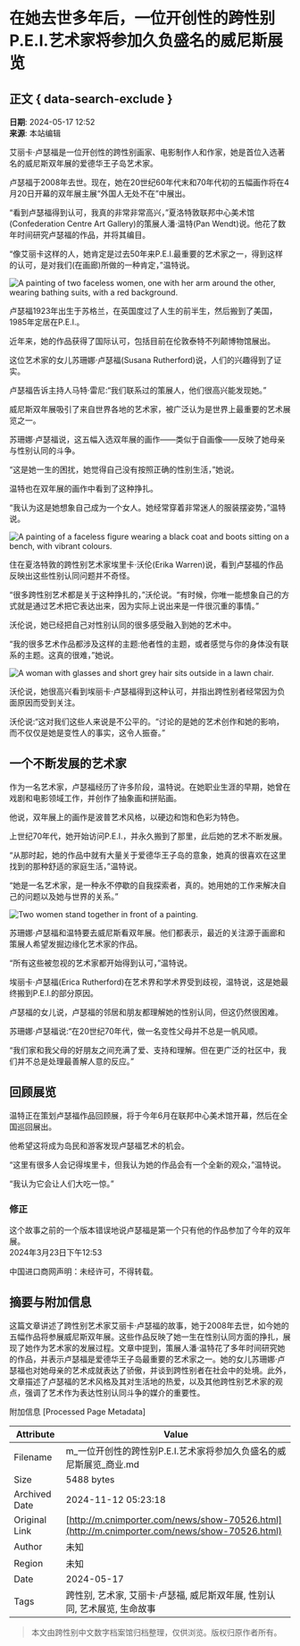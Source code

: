 # 在她去世多年后，一位开创性的跨性别P.E.I.艺术家将参加久负盛名的威尼斯展览

## 正文 { data-search-exclude }


**日期**: 2024-05-17 12:52  
**来源**: 本站编辑

艾丽卡·卢瑟福是一位开创性的跨性别画家、电影制作人和作家，她是首位入选著名的威尼斯双年展的爱德华王子岛艺术家。

卢瑟福于2008年去世。现在，她在20世纪60年代末和70年代初的五幅画作将在4月20日开幕的双年展主展“外国人无处不在”中展出。

“看到卢瑟福得到认可，我真的非常非常高兴，”夏洛特敦联邦中心美术馆(Confederation Centre Art Gallery)的策展人潘·温特(Pan Wendt)说。他花了数年时间研究卢瑟福的作品，并将其编目。

“像艾丽卡这样的人，她肯定是过去50年来P.E.I.最重要的艺术家之一，得到这样的认可，是对我们(在画廊)所做的一种肯定，”温特说。

![A painting of two faceless women, one with her arm around the other, wearing bathing suits, with a red background.](https://www.cnimporter.com/file/upload/202405/16/182616471.jpg)

卢瑟福1923年出生于苏格兰，在英国度过了人生的前半生，然后搬到了美国，1985年定居在P.E.I.。

近年来，她的作品获得了国际认可，包括目前在伦敦泰特不列颠博物馆展出。

这位艺术家的女儿苏珊娜·卢瑟福(Susana Rutherford)说，人们的兴趣得到了证实。

卢瑟福告诉主持人马特·雷尼:“我们联系过的策展人，他们很高兴能发现她。”

威尼斯双年展吸引了来自世界各地的艺术家，被广泛认为是世界上最重要的艺术展览之一。

苏珊娜·卢瑟福说，这五幅入选双年展的画作——类似于自画像——反映了她母亲与性别认同的斗争。

“这是她一生的困扰，她觉得自己没有按照正确的性别生活，”她说。

温特也在双年展的画作中看到了这种挣扎。

“我认为这是她想象自己成为一个女人。她经常穿着非常迷人的服装摆姿势，”温特说。

![A painting of a faceless figure wearing a black coat and boots sitting on a bench, with vibrant colours. ](https://www.cnimporter.com/file/upload/202405/16/182616131.jpg)

住在夏洛特敦的跨性别艺术家埃里卡·沃伦(Erika Warren)说，看到卢瑟福的作品反映出这些性别认同问题并不奇怪。

“很多跨性别艺术都是关于这种挣扎的，”沃伦说。“有时候，你唯一能想象自己的方式就是通过艺术把它表达出来，因为实际上说出来是一件很沉重的事情。”

沃伦说，她已经把自己对性别认同的很多感受融入到她的艺术中。

“我的很多艺术作品都涉及这样的主题:他者性的主题，或者感觉与你的身体没有联系的主题。这真的很难，”她说。

![A woman with glasses and short grey hair sits outside in a lawn chair. ](https://www.cnimporter.com/file/upload/202405/16/182616711.jpg)

沃伦说，她很高兴看到埃丽卡·卢瑟福得到这种认可，并指出跨性别者经常因为负面原因而受到关注。

沃伦说:“这对我们这些人来说是不公平的。“讨论的是她的艺术创作和她的影响，而不仅仅是她是变性人的事实，这令人振奋。”

## 一个不断发展的艺术家

作为一名艺术家，卢瑟福经历了许多阶段，温特说。在她职业生涯的早期，她曾在戏剧和电影领域工作，并创作了抽象画和拼贴画。

他说，双年展上的画作是波普艺术风格，以硬边和饱和色彩为特色。

上世纪70年代，她开始访问P.E.I.，并永久搬到了那里，此后她的艺术不断发展。

“从那时起，她的作品中就有大量关于爱德华王子岛的意象，她真的很喜欢在这里找到的那种舒适的家庭生活，”温特说。

“她是一名艺术家，是一种永不停歇的自我探索者，真的。她用她的工作来解决自己的问题以及她与世界的关系。”

![Two women stand together in front of a painting.](https://www.cnimporter.com/file/upload/202405/16/182616381.jpg)

苏珊娜·卢瑟福和温特要去威尼斯看双年展。他们都表示，最近的关注源于画廊和策展人希望发掘边缘化艺术家的作品。

“所有这些被忽视的艺术家都开始得到认可，”温特说。

埃丽卡·卢瑟福(Erica Rutherford)在艺术界和学术界受到歧视，温特说，这是她最终搬到P.E.I.的部分原因。

卢瑟福的女儿说，卢瑟福的邻居和朋友都理解她的性别认同，但这仍然很困难。

苏珊娜·卢瑟福说:“在20世纪70年代，做一名变性父母并不总是一帆风顺。

“我们家和我父母的好朋友之间充满了爱、支持和理解。但在更广泛的社区中，我们并不总是处理最善解人意的反应。”

## 回顾展览

温特正在策划卢瑟福作品回顾展，将于今年6月在联邦中心美术馆开幕，然后在全国巡回展出。

他希望这将成为岛民和游客发现卢瑟福艺术的机会。

“这里有很多人会记得埃里卡，但我认为她的作品会有一个全新的观众，”温特说。

“我认为它会让人们大吃一惊。”

### 修正

这个故事之前的一个版本错误地说卢瑟福是第一个只有他的作品参加了今年的双年展。  
2024年3月23日下午12:53

中国进口商网声明：未经许可，不得转载。

## 摘要与附加信息

<!-- tcd_abstract -->
这篇文章讲述了跨性别艺术家艾丽卡·卢瑟福的故事，她于2008年去世，如今她的五幅作品将参展威尼斯双年展。这些作品反映了她一生在性别认同方面的挣扎，展现了她作为艺术家的发展过程。文章中提到，策展人潘·温特花了多年时间研究她的作品，并表示卢瑟福是爱德华王子岛最重要的艺术家之一。她的女儿苏珊娜·卢瑟福也对她母亲的艺术成就表达了骄傲，并谈到跨性别者在社会中的处境。此外，文章描述了卢瑟福的艺术风格及其对生活地的热爱，以及其他跨性别艺术家的观点，强调了艺术作为表达性别认同斗争的媒介的重要性。
<!-- tcd_abstract_end -->

附加信息 [Processed Page Metadata]

| Attribute       | Value                                  |
|-----------------|----------------------------------------|
| Filename        | m_一位开创性的跨性别P.E.I.艺术家将参加久负盛名的威尼斯展览_商业.md                             |
| Size            | 5488 bytes                           |
| Archived Date   | 2024-11-12 05:23:18                             |
| Original Link   | [http://m.cnimporter.com/news/show-70526.html](http://m.cnimporter.com/news/show-70526.html)                       |
| Author          | 未知                               |
| Region          | 未知                               |
| Date            | 2024-05-17                                 |
| Tags            | 跨性别, 艺术家, 艾丽卡·卢瑟福, 威尼斯双年展, 性别认同, 艺术展览, 生命故事                                 |
>
> 本文由跨性别中文数字档案馆归档整理，仅供浏览。版权归原作者所有。
>